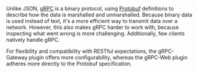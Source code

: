Unlike JSON, [gRPC](https://grpc.io/about/)
is a binary protocol, using [Protobuf](https://protobuf.dev/)
definitions to describe how the data is marshalled and unmarshalled. Because
binary data is used instead of text, it's a more efficient way to transmit data
over a network. However, this also makes gRPC harder to work with, because inspecting
what went wrong is more challenging. Additionally, few clients natively handle gRPC.

For flexibility and compatibility with RESTful expectations, the gRPC-Gateway
plugin offers more configurability, whereas the gRPC-Web plugin adheres more
directly to the Protobuf specification.